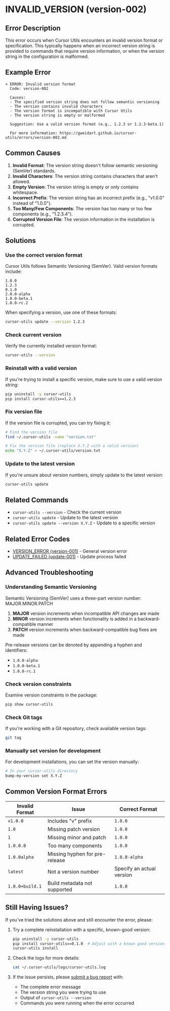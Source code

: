 # INVALID_VERSION (version-002)

## Error Description

This error occurs when Cursor Utils encounters an invalid version format or specification. This typically happens when an incorrect version string is provided to commands that require version information, or when the version string in the configuration is malformed.

## Example Error

```
× ERROR: Invalid version format
  Code: version-002
  
  Causes:
  - The specified version string does not follow semantic versioning
  - The version contains invalid characters
  - The version format is incompatible with Cursor Utils
  - The version string is empty or malformed
  
  Suggestion: Use a valid version format (e.g., 1.2.3 or 1.2.3-beta.1)
  
  For more information: https://gweidart.github.io/cursor-utils/errors/version-002.md
```

## Common Causes

1. **Invalid Format**: The version string doesn't follow semantic versioning (SemVer) standards.
2. **Invalid Characters**: The version string contains characters that aren't allowed.
3. **Empty Version**: The version string is empty or only contains whitespace.
4. **Incorrect Prefix**: The version string has an incorrect prefix (e.g., "v1.0.0" instead of "1.0.0").
5. **Too Many/Few Components**: The version has too many or too few components (e.g., "1.2.3.4").
6. **Corrupted Version File**: The version information in the installation is corrupted.

## Solutions

### Use the correct version format

Cursor Utils follows Semantic Versioning (SemVer). Valid version formats include:

```
1.0.0
1.2.3
0.1.0
2.0.0-alpha
1.0.0-beta.1
1.0.0-rc.2
```

When specifying a version, use one of these formats:

```bash
cursor-utils update --version 1.2.3
```

### Check current version

Verify the currently installed version format:

```bash
cursor-utils --version
```

### Reinstall with a valid version

If you're trying to install a specific version, make sure to use a valid version string:

```bash
pip uninstall -y cursor-utils
pip install cursor-utils==1.2.3
```

### Fix version file

If the version file is corrupted, you can try fixing it:

```bash
# Find the version file
find ~/.cursor-utils -name "version.txt"

# Fix the version file (replace X.Y.Z with a valid version)
echo "X.Y.Z" > ~/.cursor-utils/version.txt
```

### Update to the latest version

If you're unsure about version numbers, simply update to the latest version:

```bash
cursor-utils update
```

## Related Commands

- `cursor-utils --version` - Check the current version
- `cursor-utils update` - Update to the latest version
- `cursor-utils update --version X.Y.Z` - Update to a specific version

## Related Error Codes

- [VERSION_ERROR (version-001)](version-001.md) - General version error
- [UPDATE_FAILED (update-001)](update-001.md) - Update process failed

## Advanced Troubleshooting

### Understanding Semantic Versioning

Semantic Versioning (SemVer) uses a three-part version number: MAJOR.MINOR.PATCH

1. **MAJOR** version increments when incompatible API changes are made
2. **MINOR** version increments when functionality is added in a backward-compatible manner
3. **PATCH** version increments when backward-compatible bug fixes are made

Pre-release versions can be denoted by appending a hyphen and identifiers:
- `1.0.0-alpha`
- `1.0.0-beta.1`
- `1.0.0-rc.1`

### Check version constraints

Examine version constraints in the package:

```bash
pip show cursor-utils
```

### Check Git tags

If you're working with a Git repository, check available version tags:

```bash
git tag
```

### Manually set version for development

For development installations, you can set the version manually:

```bash
# In your cursor-utils directory
bump-my-version set X.Y.Z
```

## Common Version Format Errors

| Invalid Format | Issue | Correct Format |
|----------------|-------|----------------|
| `v1.0.0`       | Includes "v" prefix | `1.0.0` |
| `1.0`          | Missing patch version | `1.0.0` |
| `1`            | Missing minor and patch | `1.0.0` |
| `1.0.0.0`      | Too many components | `1.0.0` |
| `1.0.0alpha`   | Missing hyphen for pre-release | `1.0.0-alpha` |
| `latest`       | Not a version number | Specify an actual version |
| `1.0.0+build.1` | Build metadata not supported | `1.0.0` |

## Still Having Issues?

If you've tried the solutions above and still encounter the error, please:

1. Try a complete reinstallation with a specific, known-good version:
   ```bash
   pip uninstall -y cursor-utils
   pip install cursor-utils==0.1.0  # Adjust with a known good version
   cursor-utils install
   ```

2. Check the logs for more details:
   ```bash
   cat ~/.cursor-utils/logs/cursor-utils.log
   ```

3. If the issue persists, please [submit a bug report](https://github.com/gweidart/cursor-utils/issues) with:
   - The complete error message
   - The version string you were trying to use
   - Output of `cursor-utils --version`
   - Commands you were running when the error occurred 